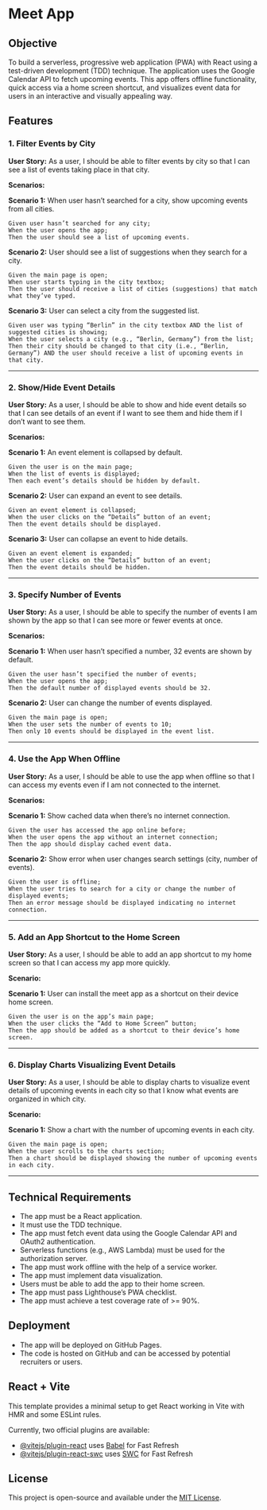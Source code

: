 # Meet App

## Objective

To build a serverless, progressive web application (PWA) with React using a test-driven development (TDD) technique. The application uses the Google Calendar API to fetch upcoming events. This app offers offline functionality, quick access via a home screen shortcut, and visualizes event data for users in an interactive and visually appealing way.

## Features

### 1. Filter Events by City

**User Story:**
As a user, I should be able to filter events by city so that I can see a list of events taking place in that city.

**Scenarios:**

**Scenario 1:** When user hasn’t searched for a city, show upcoming events from all cities.
```
Given user hasn’t searched for any city;
When the user opens the app;
Then the user should see a list of upcoming events.
```

**Scenario 2:** User should see a list of suggestions when they search for a city.
```
Given the main page is open;
When user starts typing in the city textbox;
Then the user should receive a list of cities (suggestions) that match what they’ve typed.
```

**Scenario 3:** User can select a city from the suggested list.
```
Given user was typing “Berlin” in the city textbox AND the list of suggested cities is showing;
When the user selects a city (e.g., “Berlin, Germany”) from the list;
Then their city should be changed to that city (i.e., “Berlin, Germany”) AND the user should receive a list of upcoming events in that city.
```

---

### 2. Show/Hide Event Details

**User Story:**
As a user, I should be able to show and hide event details so that I can see details of an event if I want to see them and hide them if I don’t want to see them.

**Scenarios:**

**Scenario 1:** An event element is collapsed by default.
```
Given the user is on the main page;
When the list of events is displayed;
Then each event’s details should be hidden by default.
```

**Scenario 2:** User can expand an event to see details.
```
Given an event element is collapsed;
When the user clicks on the “Details” button of an event;
Then the event details should be displayed.
```

**Scenario 3:** User can collapse an event to hide details.
```
Given an event element is expanded;
When the user clicks on the “Details” button of an event;
Then the event details should be hidden.
```

---

### 3. Specify Number of Events

**User Story:**
As a user, I should be able to specify the number of events I am shown by the app so that I can see more or fewer events at once.

**Scenarios:**

**Scenario 1:** When user hasn’t specified a number, 32 events are shown by default.
```
Given the user hasn’t specified the number of events;
When the user opens the app;
Then the default number of displayed events should be 32.
```

**Scenario 2:** User can change the number of events displayed.
```
Given the main page is open;
When the user sets the number of events to 10;
Then only 10 events should be displayed in the event list.
```

---

### 4. Use the App When Offline

**User Story:**
As a user, I should be able to use the app when offline so that I can access my events even if I am not connected to the internet.

**Scenarios:**

**Scenario 1:** Show cached data when there’s no internet connection.
```
Given the user has accessed the app online before;
When the user opens the app without an internet connection;
Then the app should display cached event data.
```

**Scenario 2:** Show error when user changes search settings (city, number of events).
```
Given the user is offline;
When the user tries to search for a city or change the number of displayed events;
Then an error message should be displayed indicating no internet connection.
```

---

### 5. Add an App Shortcut to the Home Screen

**User Story:**
As a user, I should be able to add an app shortcut to my home screen so that I can access my app more quickly.

**Scenario:**

**Scenario 1:** User can install the meet app as a shortcut on their device home screen.
```
Given the user is on the app’s main page;
When the user clicks the “Add to Home Screen” button;
Then the app should be added as a shortcut to their device’s home screen.
```

---

### 6. Display Charts Visualizing Event Details

**User Story:**
As a user, I should be able to display charts to visualize event details of upcoming events in each city so that I know what events are organized in which city.

**Scenario:**

**Scenario 1:** Show a chart with the number of upcoming events in each city.
```
Given the main page is open;
When the user scrolls to the charts section;
Then a chart should be displayed showing the number of upcoming events in each city.
```

---

## Technical Requirements

- The app must be a React application.
- It must use the TDD technique.
- The app must fetch event data using the Google Calendar API and OAuth2 authentication.
- Serverless functions (e.g., AWS Lambda) must be used for the authorization server.
- The app must work offline with the help of a service worker.
- The app must implement data visualization.
- Users must be able to add the app to their home screen.
- The app must pass Lighthouse’s PWA checklist.
- The app must achieve a test coverage rate of >= 90%.

## Deployment

- The app will be deployed on GitHub Pages.
- The code is hosted on GitHub and can be accessed by potential recruiters or users.


## React + Vite

This template provides a minimal setup to get React working in Vite with HMR and some ESLint rules.

Currently, two official plugins are available:

- [@vitejs/plugin-react](https://github.com/vitejs/vite-plugin-react/blob/main/packages/plugin-react/README.md) uses [Babel](https://babeljs.io/) for Fast Refresh
- [@vitejs/plugin-react-swc](https://github.com/vitejs/vite-plugin-react-swc) uses [SWC](https://swc.rs/) for Fast Refresh

## License

This project is open-source and available under the [MIT License](LICENSE).